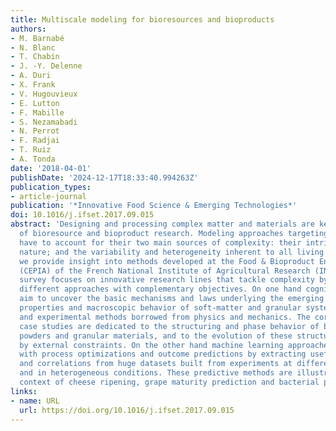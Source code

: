 ```yaml
---
title: Multiscale modeling for bioresources and bioproducts
authors:
- M. Barnabé
- N. Blanc
- T. Chabin
- J. -Y. Delenne
- A. Duri
- X. Frank
- V. Hugouvieux
- E. Lutton
- F. Mabille
- S. Nezamabadi
- N. Perrot
- F. Radjai
- T. Ruiz
- A. Tonda
date: '2018-04-01'
publishDate: '2024-12-17T18:33:40.994263Z'
publication_types:
- article-journal
publication: '*Innovative Food Science & Emerging Technologies*'
doi: 10.1016/j.ifset.2017.09.015
abstract: 'Designing and processing complex matter and materials are key objectives
  of bioresource and bioproduct research. Modeling approaches targeting such systems
  have to account for their two main sources of complexity: their intrinsic multi-scale
  nature; and the variability and heterogeneity inherent to all living systems. Here
  we provide insight into methods developed at the Food & Bioproduct Engineering division
  (CEPIA) of the French National Institute of Agricultural Research (INRA). This brief
  survey focuses on innovative research lines that tackle complexity by mobilizing
  different approaches with complementary objectives. On one hand cognitive approaches
  aim to uncover the basic mechanisms and laws underlying the emerging collective
  properties and macroscopic behavior of soft-matter and granular systems, using numerical
  and experimental methods borrowed from physics and mechanics. The corresponding
  case studies are dedicated to the structuring and phase behavior of biopolymers,
  powders and granular materials, and to the evolution of these structures caused
  by external constraints. On the other hand machine learning approaches can deal
  with process optimizations and outcome predictions by extracting useful information
  and correlations from huge datasets built from experiments at different length scales
  and in heterogeneous conditions. These predictive methods are illustrated in the
  context of cheese ripening, grape maturity prediction and bacterial production.'
links:
- name: URL
  url: https://doi.org/10.1016/j.ifset.2017.09.015
---
```

